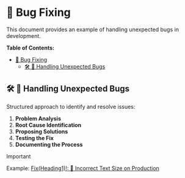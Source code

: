 # 🐛 Bug Fixing

This document provides an example of handling unexpected bugs in development.

**Table of Contents:**

- [🐛 Bug Fixing](#-bug-fixing)
  - [🛠️ 🐞 Handling Unexpected Bugs](#️--handling-unexpected-bugs)

## 🛠️ 🐞 Handling Unexpected Bugs

Structured approach to identify and resolve issues:

1. **Problem Analysis**
2. **Root Cause Identification**
3. **Proposing Solutions**
4. **Testing the Fix**
5. **Documenting the Process**

> [!IMPORTANT]
> Example: [Fix(Heading1)!: 🐛 Incorrect Text Size on Production](https://github.com/users/krsiakdaniel/projects/6/views/1?pane=issue&itemId=90896673&issue=krsiakdaniel%7Cportfolio-website-krsiak-cz%7C163)
